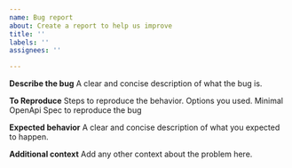 ```yaml
---
name: Bug report
about: Create a report to help us improve
title: ''
labels: ''
assignees: ''

---
```


**Describe the bug**
A clear and concise description of what the bug is.

**To Reproduce**
Steps to reproduce the behavior. 
Options you used. 
Minimal OpenApi Spec to reproduce the bug

**Expected behavior**
A clear and concise description of what you expected to happen.

**Additional context**
Add any other context about the problem here.
